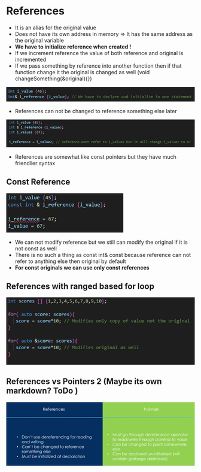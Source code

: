 # References

- It is an alias for the original value
- Does not have its own address in memory => It has the same address as the original variable
- **We have to initialize reference when created !**
- If we increment reference the value of both reference and original is incremented
- If we pass something by reference into another function then if that function change it the original 
      is changed as well   (void changeSomething(&original){})

![](Images/referencesInit.png)

- References can not be changed to reference something else later
  
![](Images/references.png)

- References are somewhat like const pointers but they have much friendlier syntax

## Const Reference

![](Images/constReferences.png)

- We can not modify reference but we still can modify the original if it is not const as well
- There is no such a thing as const int& const because reference can not refer to anything else then original by default
- **For const originals we can use only const references**

## References with ranged based for loop

![](Images/rangedBaseLoopReference.png)


## References vs Pointers  2 (Maybe its own markdown? ToDo )

![](Images/pointersVsReferences.png)


